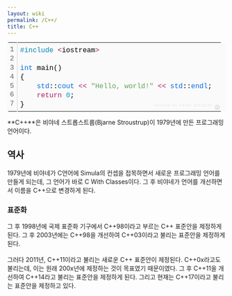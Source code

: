 ```yaml
---
layout: wiki
permalink: /C++/
title: C++
---
```


<div class="colorscripter-code" style="color:#010101; font-family:Consolas, 'Liberation Mono', Menlo, Courier, monospace !important; position:relative !important; overflow:auto"><table class="colorscripter-code-table" style="margin:0; padding:0; border:none; background-color:#fafafa; border-radius:4px;" cellspacing="0" cellpadding="0"><tr><td style="padding:6px; border-right:2px solid #e5e5e5"><div style="margin:0; padding:0; word-break:normal; text-align:right; color:#666; font-family:Consolas, 'Liberation Mono', Menlo, Courier, monospace !important; line-height:130%"><div style="line-height:130%">1</div><div style="line-height:130%">2</div><div style="line-height:130%">3</div><div style="line-height:130%">4</div><div style="line-height:130%">5</div><div style="line-height:130%">6</div><div style="line-height:130%">7</div></div></td><td style="padding:6px 0"><div style="margin:0; padding:0; color:#010101; font-family:Consolas, 'Liberation Mono', Menlo, Courier, monospace !important; line-height:130%"><div style="padding:0 6px; white-space:pre; line-height:130%"><span style="color:#0086b3">#include</span>&nbsp;<span style="color:#ff3399"></span><span style="color:#a71d5d">&lt;</span>iostream<span style="color:#ff3399"></span><span style="color:#a71d5d">&gt;</span></div><div style="padding:0 6px; white-space:pre; line-height:130%">&nbsp;</div><div style="padding:0 6px; white-space:pre; line-height:130%"><span style="color:#066de2">int</span>&nbsp;main()</div><div style="padding:0 6px; white-space:pre; line-height:130%">{</div><div style="padding:0 6px; white-space:pre; line-height:130%">&nbsp;&nbsp;&nbsp;&nbsp;<span style="color:#066de2">std</span>::<span style="color:#066de2">cout</span>&nbsp;<span style="color:#ff3399"></span><span style="color:#a71d5d">&lt;</span><span style="color:#ff3399"></span><span style="color:#a71d5d">&lt;</span>&nbsp;<span style="color:#63a35c">"Hello,&nbsp;world!"</span>&nbsp;<span style="color:#ff3399"></span><span style="color:#a71d5d">&lt;</span><span style="color:#ff3399"></span><span style="color:#a71d5d">&lt;</span>&nbsp;<span style="color:#066de2">std</span>::<span style="color:#066de2">endl</span>;</div><div style="padding:0 6px; white-space:pre; line-height:130%">&nbsp;&nbsp;&nbsp;&nbsp;<span style="color:#a71d5d">return</span>&nbsp;<span style="color:#0099cc">0</span>;</div><div style="padding:0 6px; white-space:pre; line-height:130%">}</div></div><div style="text-align:right; margin-top:-13px; margin-right:5px; font-size:9px; font-style:italic"><a href="http://colorscripter.com/info#e" target="_blank" style="color:#e5e5e5; text-decoration:none">Colored by Color Scripter</a></div></td><td style="vertical-align:bottom; padding:0 2px 4px 0"><a href="http://colorscripter.com/info#e" target="_blank" style="text-decoration:none; color:white"><span style="font-size:9px; word-break:normal; background-color:#e5e5e5; color:white; border-radius:10px; padding:1px">cs</span></a></td></tr></table></div>

**C++**은 비야네 스트롭스트룹(Bjarne Stroustrup)이 1979년에 만든 프로그래밍 언어이다.

## 역사
1979년에 비야네가 C언어에 Simula의 컨셉을 접목하면서 새로운 프로그래밍 언어를 만들게 되는데, 그 언어가 바로 C With Classes이다. 그 후 비야네가 언어를 개선하면서 이름을 C++으로 변경하게 된다.

### 표준화
그 후 1998년에 국제 표준화 기구에서 C++98이라고 부르는 C++ 표준안을 제정하게 된다. 그 후 2003년에는 C++98을 개선하여 C++03이라고 불리는 표준안을 제정하게 된다.<br><br>
그러다 2011년, C++11이라고 불리는 새로운 C++ 표준안이 제정된다. C++0x라고도 불리는데, 이는 원래 200x년에 제정하는 것이 목표였기 때문이였다. 그 후 C++11을 개선하여 C++14라고 불리는 표준안을 제정하게 된다. 그리고 현재는 C++17이라고 불리는 표준안을 제정하고 있다.